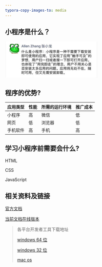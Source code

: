 ```yaml
---
typora-copy-images-to: media
---
```




## 小程序是什么？ 

<img src="./media/1523769858539.png" style="width:60%;"> 

## 程序的优势?

| 应用类型 | 性能 | 所需的运行环境 | 推广成本 |
| -------- | ---- | -------------- | -------- |
| 小程序   | 高   | 微信           | 低       |
| 网页     | 低   | 浏览器         | 低       |
| 手机软件 | 高   | 手机           | 高       |

## 学习小程序前需要会什么?

HTML

CSS

JavaScript

## 相关资料及链接

[官方文档](https://mp.weixin.qq.com/debug/wxadoc/dev/)

[当前文档在线版本](mini-programs.huoqishi.net)

> 各平台开发者工具下载地址
>
> [windows 64 位](https://servicewechat.com/wxa-dev-logic/download_redirect?type=x64&from=mpwiki)
>
> [windows 32 位](https://servicewechat.com/wxa-dev-logic/download_redirect?type=ia32&from=mpwiki)
>
> [mac os](https://servicewechat.com/wxa-dev-logic/download_redirect?type=darwin&from=mpwiki)

